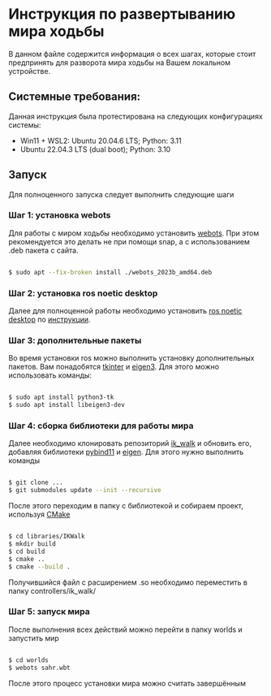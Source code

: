 # Инструкция по развертыванию мира ходьбы

В данном файле содержится информация о всех шагах, которые стоит предпринять для разворота мира ходьбы на Вашем локальном устройстве.

## Системные требования:

Данная инструкция была протестирована на следующих конфигурациях системы:

- Win11 + WSL2: Ubuntu 20.04.6 LTS; Python: 3.11
- Ubuntu 22.04.3 LTS (dual boot);   Python: 3.10

## Запуск

Для полноценного запуска следует выполнить следующие шаги

### Шаг 1: установка webots

Для работы с миром ходьбы необходимо установить [webots](http://cyberbotics.com). 
При этом рекомендуется это делать не при помощи snap, а с использованием .deb пакета с сайта.

```bash

$ sudo apt --fix-broken install ./webots_2023b_amd64.deb

```

### Шаг 2: установка ros noetic desktop

Далее для полноценной работы необходимо установить [ros noetic desktop](https://wiki.ros.org/noetic) по [инструкции](https://wiki.ros.org/noetic/Installation/Ubuntu).

### Шаг 3: дополнительные пакеты

Во время установки ros можно выполнить установку дополнительных пакетов. Вам понадобятся [tkinter](https://wiki.python.org/moin/TkInter) и [eigen3](https://eigen.tuxfamily.org/index.php?title=Main_Page). Для этого можно использовать команды:

```bash

$ sudo apt install python3-tk
$ sudo apt install libeigen3-dev

```

### Шаг 4: сборка библиотеки для работы мира

Далее необходимо клонировать репозиторий [ik_walk](https://github.com/StarkitRobots/starkit_ik_walk) и обновить его, добавляя библиотеки [pybind11](https://github.com/pybind/pybind11) и [eigen](https://eigen.tuxfamily.org/index.php?title=Main_Page). Для этого нужно выполнить команды

```bash

$ git clone ...
$ git submodules update --init --recursive

```

После этого переходим в папку с библиотекой и собираем проект, используя [CMake](https://cmake.org/)

```bash

$ cd libraries/IKWalk
$ mkdir build
$ cd build
$ cmake ..
$ cmake --build .

```

Получившийся файл с расширением .so необходимо переместить в папку controllers/ik_walk/

### Шаг 5: запуск мира

После выполнения всех действий можно перейти в папку worlds и запустить мир

```bash

$ cd worlds
$ webots sahr.wbt

```
После этого процесс установки мира можно считать завершённым